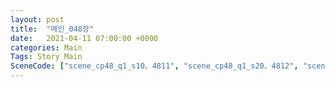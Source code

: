```yaml
---
layout: post
title:  "메인_048장"
date:   2021-04-11 07:00:00 +0000
categories: Main
Tags: Story Main
SceneCode: ["scene_cp48_q1_s10、4811", "scene_cp48_q1_s20、4812", "scene_cp48_q2_s20、4821", "scene_cp48_q3_s20、4831", "scene_cp48_q4_s10、4841", "scene_cp48_q4_s20、4842", "scene_cp48_q4_s30、4843"]
---
```

